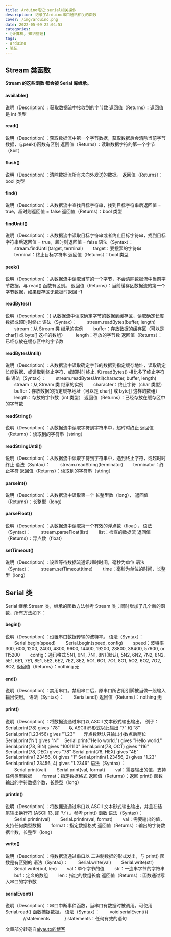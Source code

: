 ```yaml
---
title: Arduino笔记:serial相关操作
description: 记录了Arduino串口通讯相关的函数
cover: /img/arduino.png
date: 2022-05-09 22:04:53
categories: 
- [计算机, 知识整理]
tags:
- arduino
- 笔记
---
```

## Stream 类函数
**Stream 的这些函数 都会被 Serial 库继承。**

####  available()
说明（Description）: 获取数据流中接收到的字节数
返回值（Returns）：返回值是 int 类型

#### read()
说明（Description）：获取数据流中第一个字节数据，获取数据后会清除当前字节数据，与peek()函数有区别
返回值（Returns）：读取数据字符的第一个字节（8bit）

#### flush()
说明（Description）：清除数据流所有未向外发送的数据。
返回值（Returns）：bool 类型

#### find()
说明（Description）：从数据流中查找目标字符串，找到目标字符串后返回值 = true，超时则返回值 = false
返回值（Returns）：bool 类型

####  findUntil()
说明（Description）：从数据流中读取目标字符串或者终止目标字符串，找到目标字符串后返回值 = true，超时则返回值 = false
语法（Syntax）：
　　stream.findUntil(target, terminal)
　　target：要搜索的字符串
　　terminal：终止目标字符串
返回值（Returns）：bool 类型

####  peek()
说明（Description）：从数据流中读取当前的一个字节，不会清除数据流中当前字节数据，与 read() 函数有区别。
返回值（Returns）：当前缓存区数据流的第一个字节数据，如果缓存区无数据时返回 -1

#### readBytes()
说明（Description）：) 从数据流中读取确定字节的数据到缓存区，读取确定长度数据或超时时终止
语法（Syntax）：
　　stream.readBytes(buffer, length)
　　stream：从 Stream 类 继承的实例
　　buffer：存放数据的缓存区（可以是 char[] 或 byte[] 这样的数组）
　　length：存放的字节数
返回值（Returns）：已经存放在缓存区中的字节数

#### readBytesUntil()
说明（Description）：从数据流中读取确定字节的数据到指定缓存地址，读取确定长度数据、或读取到终止字符、或超时时终止. 和 readBytes() 相比多了终止字符串
语法（Syntax）：
　　stream.readBytesUntil(character, buffer, length)
　　stream：从 Stream 类 继承的实例
　　character：终止字符（char 类型）
　　buffer：存放数据的指定缓存地址（可以是 char[] 或 byte[] 这样的数组）
　　length：存放的字节数（int 类型）
返回值（Returns）：已经存放在缓存区中的字节数

#### readString()
说明（Description）：从数据流中读取字符到字符串中，超时时终止
返回值（Returns）：读取到的字符串（string）

#### readStringUntil()
说明（Description）：从数据流中读取字符到字符串中，遇到终止字符，或超时时终止
语法（Syntax）：
　　stream.readString(terminator)
　　terminator：终止字符
返回值（Returns）：读取到的字符串（string）

#### parseInt()
说明（Description）：从数据流中读取第一个 长整型数（long），
返回值（Returns）：长整型（long）

#### parseFloat()
说明（Description）：从数据流中读取第一个有效的浮点数（float），
语法（Syntax）：
　　stream.parseFloat(list)
　　list：检查的数据流
返回值（Returns）：浮点数（float）

#### setTimeout()
说明（Description）：设置等待数据流通讯超时时间，毫秒为单位
语法（Syntax）：
　　stream.setTimeout(time)
　　time：毫秒为单位的时间，长整型（long）

## Serial 类
Serial 继承 Stream 类，继承的函数方法参考 Stream 类；同时增加了几个新的函数，所有方法如下：

#### begin()
说明（Description）：设置串口数据传输的波特率。
语法（Syntax）：
　　Serial.begin(speed)
　　Serial.begin(speed, config)
　　speed：波特率 300, 600, 1200, 2400, 4800, 9600, 14400, 19200, 28800, 38400, 57600, or 115200
　　config：通讯格式 5N1, 6N1, 7N1, 8N1(默认), 5N2, 6N2, 7N2, 8N2, 5E1, 6E1, 7E1, 8E1, 5E2, 6E2, 7E2, 8E2, 5O1, 6O1, 7O1, 8O1, 5O2, 6O2, 7O2, 8O2,
返回值（Returns）：nothing 无

#### end()
说明（Description）：禁用串口。禁用串口后，原串口所占用引脚被当做一般输入输出使用。
语法（Syntax）：
　　Serial.end()
返回值（Returns）：nothing 无

#### print()
说明（Description）：将数据流通过串口以 ASCII 文本形式输出输出。
例子：
Serial.print(78) gives "78"　　以 ASCII 码形式以此输出 “7” 和 “8”
Serial.print(1.23456) gives "1.23"　　浮点数默认只输出小数点后两位
Serial.print('N') gives "N"　
Serial.print("Hello world.") gives "Hello world."
Serial.print(78, BIN) gives "1001110"
Serial.print(78, OCT) gives "116"
Serial.print(78, DEC) gives "78"
Serial.print(78, HEX) gives "4E"
Serial.println(1.23456, 0) gives "1"
Serial.println(1.23456, 2) gives "1.23"
Serial.println(1.23456, 4) gives "1.2346"
语法（Syntax）：
　　Serial.print(val)
　　Serial.print(val, format)
　　val：需要输出的值，支持任何类型数据
　　format：指定数据格式
返回值（Returns）：返回 print() 函数输出的字符数据个数，长整型（long）

#### println()
说明（Description）：将数据流通过串口以 ASCII 文本形式输出输出，并且在结尾输出换行符 (ASCII 13, 即 '\r') 。参考 print() 函数
语法（Syntax）：
　　Serial.println(val)
　　Serial.println(val, format)
　　val：需要输出的值，支持任何类型数据
　　format：指定数据格式
返回值（Returns）：输出的字符数据个数，长整型（long）

#### write()
说明（Description）：将数据流通过串口以 二进制数据的形式发出，与 print() 函数是有区别的
语法（Syntax）：
　　Serial.write(val)
　　Serial.write(str)
　　Serial.write(buf, len)
　　val：单个字节的值
　　str：一连串字节的字符串
　　buf：定义的数组
　　len：指定的数组长度
返回值（Returns）：函数通过写入串口的字节数

#### serialEvent()
说明（Description）：串口中断事件函数，当串口有数据时被调用。可使用 Serial.read() 函数捕捉数据。
语法（Syntax）：
　　void serialEvent(){
　　　　//statements
　　　}
statements：任何有效的语句

文章部分转载自[aiyauto的博客](https://www.cnblogs.com/aiyauto/p/7071712.html "aiyauto的博客")